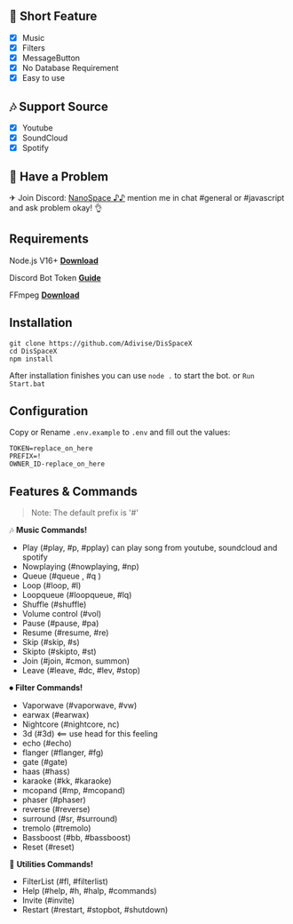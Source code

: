 ## 📑 Short Feature
- [x] Music
- [x] Filters
- [x] MessageButton
- [x] No Database Requirement
- [x] Easy to use

## 🎶 Support Source
- [x] Youtube
- [x] SoundCloud
- [x] Spotify

## 🚨 Have a Problem

✈ Join Discord:  [NanoSpace ♪♪](https://discord.gg/SNG3dh3MbR)
   mention me in chat #general or #javascript and ask problem okay! 👌
   
## Requirements

Node.js V16+ **[Download](https://nodejs.org/dist/v17.0.1/node-v17.0.1-x64.msi)**

Discord Bot Token **[Guide](https://discordjs.guide/preparations/setting-up-a-bot-application.html#creating-your-bot)**

FFmpeg **[Download](https://github.com/BtbN/FFmpeg-Builds)**

## Installation

```
git clone https://github.com/Adivise/DisSpaceX
cd DisSpaceX
npm install
```
After installation finishes you can use `node .` to start the bot. or `Run Start.bat`

## Configuration

Copy or Rename `.env.example` to `.env` and fill out the values:

```.env
TOKEN=replace_on_here
PREFIX=!
OWNER_ID-replace_on_here
```

## Features & Commands

> Note: The default prefix is '#'

🎶 **Music Commands!** 
- Play (#play, #p, #pplay) can play song from youtube, soundcloud and spotify
- Nowplaying (#nowplaying, #np)
- Queue (#queue <page>, #q <page>)
- Loop (#loop, #l)
- Loopqueue (#loopqueue, #lq)
- Shuffle (#shuffle)
- Volume control (#vol)
- Pause (#pause, #pa)
- Resume (#resume, #re)
- Skip (#skip, #s)
- Skipto (#skipto, #st)
- Join (#join, #cmon, summon)
- Leave (#leave, #dc, #lev, #stop)

⏺ **Filter Commands!**
- Vaporwave (#vaporwave, #vw)
- earwax (#earwax)
- Nightcore (#nightcore, nc)
- 3d (#3d) <== use head for this feeling
- echo (#echo)
- flanger (#flanger, #fg)
- gate (#gate)
- haas (#hass)
- karaoke (#kk, #karaoke)
- mcopand (#mp, #mcopand)
- phaser (#phaser)
- reverse (#reverse)
- surround (#sr, #surround)
- tremolo (#tremolo)
- Bassboost (#bb, #bassboost)
- Reset (#reset)

📑 **Utilities Commands!**
- FilterList (#fl, #filterlist)
- Help (#help, #h, #halp, #commands)
- Invite (#invite)
- Restart (#restart, #stopbot, #shutdown)
